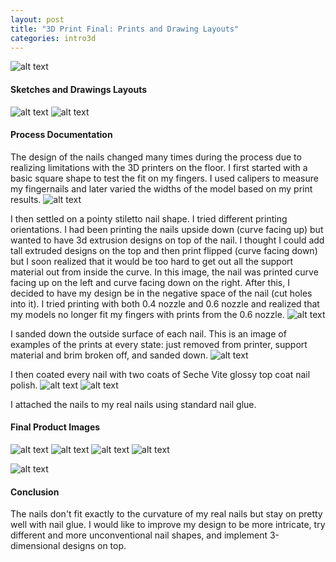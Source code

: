 ```yaml
---
layout: post
title: "3D Print Final: Prints and Drawing Layouts"
categories: intro3d
---
```


![alt text](/images/intro3d/final/handsClosed.jpg)

#### Sketches and Drawings Layouts ####
![alt text](/images/intro3d/final/sketches.jpg)
![alt text](/images/intro3d/final/3dprintednails_drawing.png)

#### Process Documentation ####
The design of the nails changed many times during the process due to realizing limitations with the 3D printers on the floor. I first started with a basic square shape to test the fit on my fingers. I used calipers to measure my fingernails and later varied the widths of the model based on my print results.
![alt text](/images/intro3d/final/sizeTest.jpg)

I then settled on a pointy stiletto nail shape. I tried different printing orientations. I had been printing the nails upside down (curve facing up) but wanted to have 3d extrusion designs on top of the nail. I thought I could add tall extruded designs on the top and then print flipped (curve facing down) but I soon realized that it would be too hard to get out all the support material out from inside the curve. In this image, the nail was printed curve facing up on the left and curve facing down on the right. After this, I decided to have my design be in the negative space of the nail (cut holes into it). I tried printing with both 0.4 nozzle and 0.6 nozzle and realized that my models no longer fit my fingers with prints from the 0.6 nozzle.
![alt text](/images/intro3d/final/pointyTest.jpg)

I sanded down the outside surface of each nail. This is an image of examples of the prints at every state: just removed from printer, support material and brim broken off, and sanded down.
![alt text](/images/intro3d/final/printSanding.jpg)

I then coated every nail with two coats of Seche Vite glossy top coat nail polish.
![alt text](/images/intro3d/final/printCoating.jpg)
![alt text](/images/intro3d/final/coatingAllNails.jpg)

I attached the nails to my real nails using standard nail glue.

#### Final Product Images ####
![alt text](/images/intro3d/final/nailset.jpg)
![alt text](/images/intro3d/final/nails.jpg)
![alt text](/images/intro3d/final/handsOpenSide.jpg)
![alt text](/images/intro3d/final/handsOpenTop.jpg)

![alt text](https://github.com/jirrian/jirrian.github.io/blob/master/images/intro3d/final/nailDemo.gif?raw=true)

#### Conclusion ####
The nails don't fit exactly to the curvature of my real nails but stay on pretty well with nail glue. I would like to improve my design to be more intricate, try different and more unconventional nail shapes, and implement 3-dimensional designs on top.
